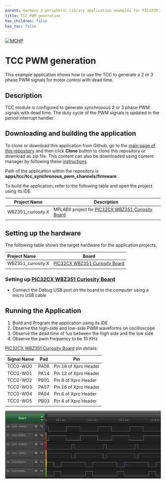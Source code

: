 ```yaml
---
parent: Harmony 3 peripheral library application examples for PIC32CM JH01 family
title: TCC PWM generation
has_children: false
has_toc: false
---
```


[![MCHP](https://www.microchip.com/ResourcePackages/Microchip/assets/dist/images/logo.png)](https://www.microchip.com)

# TCC PWM generation

This example application shows how to use the TCC to generate a 2 or 3 phase PWM signals for motor control with dead time.

## Description

TCC module is configured to generate synchronous 2 or 3 phase PWM signals with dead time. The duty cycle of the PWM signals is updated in the period interrupt handler.

## Downloading and building the application

To clone or download this application from Github, go to the [main page of this repository](https://github.com/Microchip-MPLAB-Harmony/csp_apps_pic32cm_jh00_jh01) and then click **Clone** button to clone this repository or download as zip file.
This content can also be downloaded using content manager by following these [instructions](https://github.com/Microchip-MPLAB-Harmony/contentmanager/wiki).

Path of the application within the repository is **apps/tcc/tcc_synchronous_pwm_channels/firmware** .

To build the application, refer to the following table and open the project using its IDE.

| Project Name      | Description                                    |
| ----------------- | ---------------------------------------------- |
| WBZ351_curiosity.X  | MPLABX project for [PIC32CX WBZ351 Curiosity Board]() |
|||

## Setting up the hardware

The following table shows the target hardware for the application projects.

| Project Name| Board|
|:---------|:---------:|
| WBZ351_curiosity.X | [PIC32CX WBZ351 Curiosity Board]()
|||

### Setting up [PIC32CX WBZ351 Curiosity Board]()

- Connect the Debug USB port on the board to the computer using a micro USB cable

## Running the Application

1. Build and Program the application using its IDE
2. Observe the high-side and low-side PWM waveforms on oscilloscope
3. Observe the dead time of 1us between the high side and the low side
4. Observe the pwm frequency to be 10 KHz

[PIC32CX WBZ351 Curiosity Board]() pin details:

|Signal Name| Pad   | Pin |
|-----------|-------|-----|
| TCC0-WO0  | PA08  | Pin 18 of Xpro Header |
| TCC0-WO1  | PA14  | Pin 12 of Xpro Header |
| TCC0-WO2  | PB01  | Pin 8 of Xpro Header |
| TCC0-WO3  | PA07  | Pin 16 of Xpro Header |
| TCC0-WO4  | PA04  | Pin 6 of Xpro Header |
| TCC0-WO5  | PB03  | Pin 4 of Xpro Header |
||||


  ![output](images/output_tcc_synchronous_pwm_channels.png)
